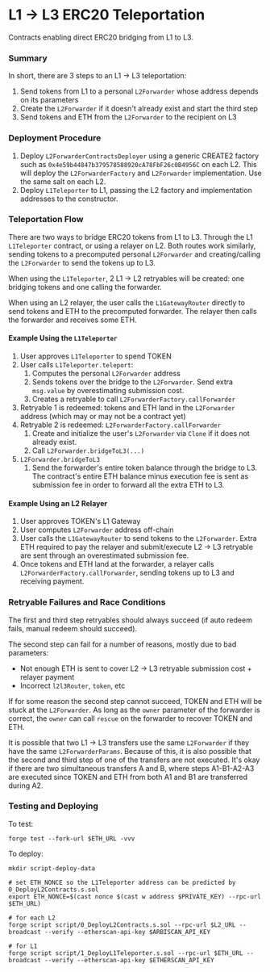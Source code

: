 # L1 -> L3 ERC20 Teleportation

Contracts enabling direct ERC20 bridging from L1 to L3.

### Summary

In short, there are 3 steps to an L1 -> L3 teleportation:
1. Send tokens from L1 to a personal `L2Forwarder` whose address depends on its parameters
2. Create the `L2Forwarder` if it doesn't already exist and start the third step
3. Send tokens and ETH from the `L2Forwarder` to the recipient on L3

### Deployment Procedure
1. Deploy `L2ForwarderContractsDeployer` using a generic CREATE2 factory such as `0x4e59b44847b379578588920cA78FbF26c0B4956C` on each L2. This will deploy the `L2ForwarderFactory` and `L2Forwarder` implementation. Use the same salt on each L2.
2. Deploy `L1Teleporter` to L1, passing the L2 factory and implementation addresses to the constructor.

### Teleportation Flow

There are two ways to bridge ERC20 tokens from L1 to L3. Through the L1 `L1Teleporter` contract, or using a relayer on L2.
Both routes work similarly, sending tokens to a precomputed personal `L2Forwarder` and creating/calling the `L2Forwarder` to send the tokens up to L3.

When using the `L1Teleporter`, 2 L1 -> L2 retryables will be created: one bridging tokens and one calling the forwarder.

When using an L2 relayer, the user calls the `L1GatewayRouter` directly to send tokens and ETH to the precomputed forwarder. The relayer then calls the forwarder and receives some ETH.

#### Example Using the `L1Teleporter`

1. User approves `L1Teleporter` to spend TOKEN
2. User calls `L1Teleporter.teleport`:
    1. Computes the personal `L2Forwarder` address
    2. Sends tokens over the bridge to the `L2Forwarder`. Send extra `msg.value` by overestimating submission cost.
    3. Creates a retryable to call `L2ForwarderFactory.callForwarder`
3. Retryable 1 is redeemed: tokens and ETH land in the `L2Forwarder` address (which may or may not be a contract yet)
4. Retryable 2 is redeemed: `L2ForwarderFactory.callForwarder`
    1. Create and initialize the user's `L2Forwarder` via `Clone` if it does not already exist.
    2. Call `L2Forwarder.bridgeToL3(...)`
5. `L2Forwarder.bridgeToL3`
    1. Send the forwarder's entire token balance through the bridge to L3. The contract's entire ETH balance minus execution fee is sent as submission fee in order to forward all the extra ETH to L3.

#### Example Using an L2 Relayer

1. User approves TOKEN's L1 Gateway
2. User computes `L2Forwarder` address off-chain
3. User calls the `L1GatewayRouter` to send tokens to the `L2Forwarder`. Extra ETH required to pay the relayer and submit/execute L2 -> L3 retryable are sent through an overestimated submission fee.
4. Once tokens and ETH land at the forwarder, a relayer calls `L2ForwarderFactory.callForwarder`, sending tokens up to L3 and receiving payment.

### Retryable Failures and Race Conditions

The first and third step retryables should always succeed (if auto redeem fails, manual redeem should succeed).

The second step can fail for a number of reasons, mostly due to bad parameters:
* Not enough ETH is sent to cover L2 -> L3 retryable submission cost + relayer payment
* Incorrect `l2l3Router`, `token`, etc

If for some reason the second step cannot succeed, TOKEN and ETH will be stuck at the `L2Forwarder`. As long as the `owner` parameter of the forwarder is correct, the `owner` can call `rescue` on the forwarder to recover TOKEN and ETH.

It is possible that two L1 -> L3 transfers use the same `L2Forwarder` if they have the same `L2ForwarderParams`. Because of this, it is also possible that the second and third step of one of the transfers are not executed. It's okay if there are two simultaneous transfers A and B, where steps A1-B1-A2-A3 are executed since TOKEN and ETH from both A1 and B1 are transferred during A2.

### Testing and Deploying

To test: 
```
forge test --fork-url $ETH_URL -vvv
```

To deploy:
```
mkdir script-deploy-data

# set ETH_NONCE so the L1Teleporter address can be predicted by 0_DeployL2Contracts.s.sol
export ETH_NONCE=$(cast nonce $(cast w address $PRIVATE_KEY) --rpc-url $ETH_URL)

# for each L2
forge script script/0_DeployL2Contracts.s.sol --rpc-url $L2_URL --broadcast --verify --etherscan-api-key $ARBISCAN_API_KEY

# for L1
forge script script/1_DeployL1Teleporter.s.sol --rpc-url $ETH_URL --broadcast --verify --etherscan-api-key $ETHERSCAN_API_KEY
```
